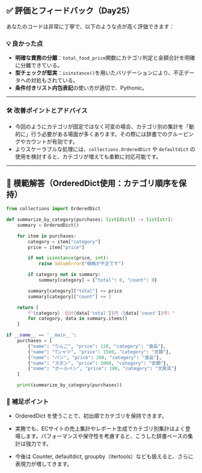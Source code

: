 ## ✅ 評価とフィードバック（Day25）

あなたのコードは非常に丁寧で、以下のような点が高く評価できます：

### 💡 良かった点
- **明確な責務の分離**：`total_food_price`関数にカテゴリ判定と金額合計を明確に分離できている。
- **型チェックが堅実**：`isinstance()`を用いたバリデーションにより、不正データへの対処もされている。
- **条件付きリスト内包表記**の使い方が適切で、Pythonic。

---

### 🛠 改善ポイントとアドバイス
- 今回のようにカテゴリが固定ではなく可変の場合、カテゴリ別の集計を「動的に」行う必要がある場面が多くあります。その際には辞書でのグルーピングやカウントが有効です。
- よりスケーラブルな処理には、`collections.OrderedDict` や `defaultdict` の使用を検討すると、カテゴリが増えても柔軟に対応可能です。

---

## 🧪 模範解答（OrderedDict使用：カテゴリ順序を保持）

```python
from collections import OrderedDict

def summarize_by_category(purchases: list[dict]) -> list[str]:
    summary = OrderedDict()

    for item in purchases:
        category = item["category"]
        price = item["price"]

        if not isinstance(price, int):
            raise ValueError("価格が不正です")

        if category not in summary:
            summary[category] = {"total": 0, "count": 0}

        summary[category]["total"] += price
        summary[category]["count"] += 1

    return [
        f"{category}：合計{data['total']}円（{data['count']}件）"
        for category, data in summary.items()
    ]

if __name__ == '__main__':
    purchases = [
        {"name": "りんご", "price": 120, "category": "食品"},
        {"name": "Tシャツ", "price": 1500, "category": "衣類"},
        {"name": "パン", "price": 200, "category": "食品"},
        {"name": "ズボン", "price": 3000, "category": "衣類"},
        {"name": "ボールペン", "price": 100, "category": "文房具"}
    ]

    print(summarize_by_category(purchases))
```

### 📌 補足ポイント
- OrderedDict を使うことで、初出順でカテゴリを保持できます。

- 実務でも、ECサイトの売上集計やレポート生成でカテゴリ別集計はよく登場します。パフォーマンスや保守性を考慮すると、こうした辞書ベースの集計は強力です。

- 今後は Counter, defaultdict, groupby（itertools）なども扱えると、さらに表現力が増してきます。